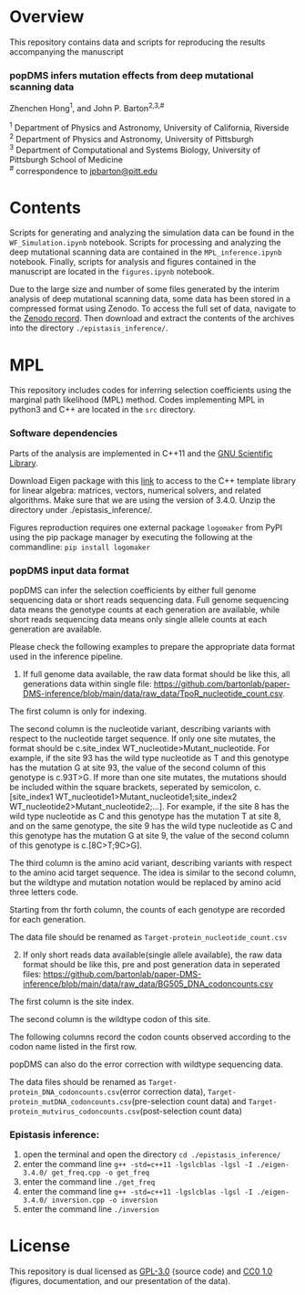 # Overview

This repository contains data and scripts for reproducing the results accompanying the manuscript

### popDMS infers mutation effects from deep mutational scanning data
Zhenchen Hong<sup>1</sup>, and John P. Barton<sup>2,3,#</sup>

<sup>1</sup> Department of Physics and Astronomy, University of California, Riverside  
<sup>2</sup> Department of Physics and Astronomy, University of Pittsburgh  
<sup>3</sup> Department of Computational and Systems Biology, University of Pittsburgh School of Medicine  
<sup>#</sup> correspondence to [jpbarton@pitt.edu](mailto:jpbarton@pitt.edu)


# Contents

Scripts for generating and analyzing the simulation data can be found in the `WF_Simulation.ipynb` notebook. Scripts for processing and analyzing the deep mutational scanning data are contained in the `MPL_inference.ipynb` notebook. Finally, scripts for analysis and figures contained in the manuscript are located in the `figures.ipynb` notebook.  

Due to the large size and number of some files generated by the interim analysis of deep mutational scanning data, some data has been stored in a compressed format using Zenodo. To access the full set of data, navigate to the [Zenodo record](https://zenodo.org/record/7917326#.ZFu4j-xKjzc). Then download and extract the contents of the archives into the directory `./epistasis_inference/`.


# MPL

This repository includes codes for inferring selection coefficients using the marginal path likelihood (MPL) method. Codes implementing MPL in python3 and C++ are located in the `src` directory.

### Software dependencies

Parts of the analysis are implemented in C++11 and the [GNU Scientific Library](https://www.gnu.org/software/gsl/). 

Download Eigen package with this [link](https://gitlab.com/libeigen/eigen/-/archive/3.4.0/eigen-3.4.0.zip) to access to the C++ template library for linear algebra: matrices, vectors, numerical solvers, and related algorithms. Make sure that we are using the version of 3.4.0. Unzip the directory under ./epistasis_inference/. 

Figures reproduction requires one external package `logomaker` from PyPI using the pip package manager by executing the following at the commandline: `pip install logomaker`

### popDMS input data format

popDMS can infer the selection coefficients by either full genome sequencing data or short reads sequencing data. Full genome sequencing data means the genotype counts at each generation are available, while short reads sequencing data means only single allele counts at each generation are available.

Please check the following examples to prepare the appropriate data format used in the inference pipeline. 
1) If full genome data available, the raw data format should be like this, all generations data within single file: https://github.com/bartonlab/paper-DMS-inference/blob/main/data/raw_data/TpoR_nucleotide_count.csv. 

The first column is only for indexing. 

The second column is the nucleotide variant, describing variants with respect to the nucleotide target sequence. If only one site mutates, the format should be c.site_index WT_nucleotide>Mutant_nucleotide. For example, if the site 93 has the wild type nucleotide as T and this genotype has the mutation G at site 93, the value of the second column of this genotype is c.93T>G. If more than one site mutates, the mutations should be included within the square brackets, seperated by semicolon, c.[site_index1 WT_nucleotide1>Mutant_nucleotide1;site_index2 WT_nucleotide2>Mutant_nucleotide2;...]. For example, if the site 8 has the wild type nucleotide as C and this genotype has the mutation T at site 8, and on the same genotype, the site 9 has the wild type nucleotide as C and this genotype has the mutation G at site 9,  the value of the second column of this genotype is c.[8C>T;9C>G]. 

The third column is the amino acid variant, describing variants with respect to the amino acid target sequence. The idea is similar to the second column, but the wildtype and mutation notation would be replaced by amino acid three letters code. 

Starting from thr forth column, the counts of each genotype are recorded for each generation. 

The data file should be renamed as `Target-protein_nucleotide_count.csv`


2) If only short reads data available(single allele available), the raw data format should be like this, pre and post generation data in seperated files: https://github.com/bartonlab/paper-DMS-inference/blob/main/data/raw_data/BG505_DNA_codoncounts.csv

The first column is the site index.

The second column is the wildtype codon of this site.

The following columns record the codon counts observed according to the codon name listed in the first row.

popDMS can also do the error correction with wildtype sequencing data. 

The data files should be renamed as `Target-protein_DNA_codoncounts.csv`(error correction data), `Target-protein_mutDNA_codoncounts.csv`(pre-selection count data) and `Target-protein_mutvirus_codoncounts.csv`(post-selection count data)



### Epistasis inference: 
1. open the terminal and open the directory `cd ./epistasis_inference/`
2. enter the command line `g++ -std=c++11 -lgslcblas -lgsl -I ./eigen-3.4.0/ get_freq.cpp -o get_freq`
3. enter the command line `./get_freq`
4. enter the command line `g++ -std=c++11 -lgslcblas -lgsl -I ./eigen-3.4.0/ inversion.cpp -o inversion`
5. enter the command line `./inversion`

# License

This repository is dual licensed as [GPL-3.0](LICENSE-GPL) (source code) and [CC0 1.0](LICENSE-CC0) (figures, documentation, and our presentation of the data).
